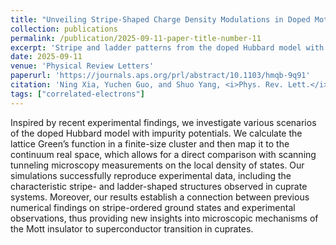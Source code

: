 ```yaml
---
title: "Unveiling Stripe-Shaped Charge Density Modulations in Doped Mott Insulators"
collection: publications
permalink: /publication/2025-09-11-paper-title-number-11
excerpt: 'Stripe and ladder patterns from the doped Hubbard model with impurity potentials.'
date: 2025-09-11
venue: 'Physical Review Letters'
paperurl: 'https://journals.aps.org/prl/abstract/10.1103/hmqb-9q91'
citation: 'Ning Xia, Yuchen Guo, and Shuo Yang, <i>Phys. Rev. Lett.</i> 135, 116504 (2025).'
tags: ["correlated-electrons"]
---
```

Inspired by recent experimental findings, we investigate various scenarios of the doped Hubbard model with impurity potentials. We calculate the lattice Green’s function in a finite-size cluster and then map it to the continuum real space, which allows for a direct comparison with scanning tunneling microscopy measurements on the local density of states. Our simulations successfully reproduce experimental data, including the characteristic stripe- and ladder-shaped structures observed in cuprate systems. Moreover, our results establish a connection between previous numerical findings on stripe-ordered ground states and experimental observations, thus providing new insights into microscopic mechanisms of the Mott insulator to superconductor transition in cuprates.
